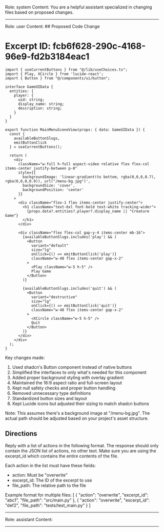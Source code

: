 Role: system
Content: You are a helpful assistant specialized in changing files based on proposed changes.
__________________
Role: user
Content: ## Proposed Code Change
# Excerpt ID: fcb6f628-290c-4168-96e9-fd2b3184eac1
```tsx main_game/templates/MainMenuScene.tsx
import { useCurrentButtons } from "@/lib/useChoices.ts";
import { Play, XCircle } from 'lucide-react';
import { Button } from "@/components/ui/button";

interface GameUIData {
  entities: {
    player: {
      uid: string;
      display_name: string;
      description: string;
    }
  }
}

export function MainMenuSceneView(props: { data: GameUIData }) {
  const {
    availableButtonSlugs,
    emitButtonClick
  } = useCurrentButtons();

  return (
    <div 
      className="w-full h-full aspect-video relative flex flex-col items-center justify-between p-8"
      style={{
        backgroundImage: 'linear-gradient(to bottom, rgba(0,0,0,0.7), rgba(0,0,0,0.9)), url("/menu-bg.jpg")',
        backgroundSize: 'cover',
        backgroundPosition: 'center'
      }}
    >
      <div className="flex-1 flex items-center justify-center">
        <h1 className="text-6xl font-bold text-white tracking-wider">
          {props.data?.entities?.player?.display_name || "Creature Game"}
        </h1>
      </div>

      <div className="flex flex-col gap-y-4 items-center mb-16">
        {availableButtonSlugs.includes('play') && (
          <Button
            variant="default"
            size="lg"
            onClick={() => emitButtonClick('play')}
            className="w-48 flex items-center gap-x-2"
          >
            <Play className="w-5 h-5" />
            Play Game
          </Button>
        )}

        {availableButtonSlugs.includes('quit') && (
          <Button
            variant="destructive"
            size="lg"
            onClick={() => emitButtonClick('quit')}
            className="w-48 flex items-center gap-x-2"
          >
            <XCircle className="w-5 h-5" />
            Quit
          </Button>
        )}
      </div>
    </div>
  );
}
```

Key changes made:
1. Used shadcn's Button component instead of native buttons
2. Simplified the interfaces to only what's needed for this component
3. Added proper background styling with overlay gradient
4. Maintained the 16:9 aspect ratio and full-screen layout
5. Kept null safety checks and proper button handling
6. Removed unnecessary type definitions
7. Standardized button sizes and layout
8. Kept Lucide icons but adjusted their sizing to match shadcn buttons

Note: This assumes there's a background image at "/menu-bg.jpg". The actual path should be adjusted based on your project's asset structure.

## Directions
Reply with a list of actions in the following format. The response should only contain the JSON list of actions, no other text.
Make sure you are using the excerpt_id which contains the entire contents of the file.

Each action in the list must have these fields:
- action: Must be "overwrite"
- excerpt_id: The ID of the excerpt to use
- file_path: The relative path to the file

Example format for multiple files:
[
    {
        "action": "overwrite",
        "excerpt_id": "abc1",
        "file_path": "src/main.py"
    },
    {
        "action": "overwrite",
        "excerpt_id": "def2",
        "file_path": "tests/test_main.py"
    }
]
__________________
Role: assistant
Content: 
__________________
